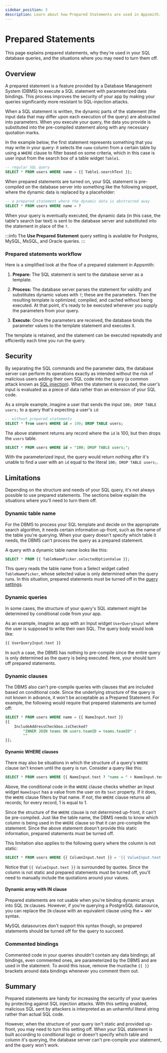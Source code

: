 ```yaml
---
sidebar_position: 3
description: Learn about how Prepared Statements are used in Appsmith.
---
```


# Prepared Statements

This page explains prepared statements, why they're used in your SQL database queries, and the situations where you may need to turn them off.


## Overview

A prepared statement is a feature provided by a Database Management System (DBMS) to execute a SQL statement with parameterized data bindings. This process improves the security of your app by making your queries significantly more resistant to SQL-injection attacks.

When a SQL statement is written, the dynamic parts of the statement (the input data that may differ upon each execution of the query) are abstracted into parameters. When you execute your query, the data you provide is substituted into the pre-compiled statement along with any necessary quotation marks.

In the example below, the first statement represents something that you may write in your query: it selects the `name` column from a certain table by using a `WHERE` clause to filter based on some criteria, which in this case is user input from the search box of a table widget `Table1`.

```sql
-- regular SQL query
SELECT * FROM users WHERE name = {{ Table1.searchText }};
```

When prepared statements are turned on, your SQL statement is pre-compiled on the database server into something like the following snippet, where the dynamic data is replaced by a placeholder:

```sql
-- a prepared statement where the dynamic data is abstracted away
SELECT * FROM users WHERE name = ?
```

When your query is eventually executed, the dynamic data (in this case, the table's search bar text) is sent to the database server and substituted into the statement in place of the `?`.

:::info
The **Use Prepared Statement** query setting is available for Postgres, MySQL, MsSQL, and Oracle queries.
:::

### Prepared statements workflow

Here is a simplified look at the flow of a prepared statement in Appsmith:

1. **Prepare:** The SQL statement is sent to the database server as a template.

1. **Process:** The database server parses the statement for validity and substitutes dynamic values with `?`; these are the parameters. Then the resulting template is optimized, compiled, and cached without being executed. At that point, it's ready to be executed whenever you supply the parameters from your query.

1. **Execute:** Once the parameters are received, the database binds the parameter values to the template statement and executes it.

The template is retained, and the statement can be executed repeatedly and efficiently each time you run the query.

## Security

By separating the SQL commands and the parameter data, the database server can perform its operations exactly as intended without the risk of malicious users adding their own SQL code into the query (a common attack known as [SQL injection](https://en.wikipedia.org/wiki/SQL\_injection)). When the statement is executed, the user's input is evaluated as a piece of data rather than an extension of your SQL code.

As a simple example, imagine a user that sends the input `100; DROP TABLE users;` to a query that's expecting a user's `id`:

```sql
-- without prepared statements
SELECT * from users WHERE id = 100; DROP TABLE users;
```

The above statement returns any record where the `id` is 100, but then drops the `users` table.

```sql
SELECT * FROM users WHERE id = "100; DROP TABLE users;";
```

With the parameterized input, the query would return nothing after it's unable to find a user with an `id` equal to the literal `100; DROP TABLE users;`.

## Limitations

Depending on the structure and needs of your SQL query, it's not always possible to use prepared statements. The sections below explain the situations where you'll need to turn them off.

### Dynamic table name

For the DBMS to process your SQL template and decide on the appropriate search algorithm, it needs certain information up-front, such as the name of the table you're querying. When your query doesn't specify which table it needs, the DBMS can't process the query as a prepared statement.

A query with a dynamic table name looks like this:

```sql
SELECT * FROM {{ TableNamePicker.selectedOptionValue }};
```

This query reads the table name from a Select widget called `TableNamePicker`, whose selected value is only determined when the query runs. In this situation, prepared statements must be turned off in the [query settings](/connect-data/reference/query-settings).

### Dynamic queries

In some cases, the structure of your query's SQL statement might be determined by conditional code from your app.

As an example, imagine an app with an Input widget `UserQueryInput` where the user is supposed to write their own SQL. The query body would look like:

```sql
{{ UserQueryInput.text }}
```

In such a case, the DBMS has nothing to pre-compile since the entire query is only determined as the query is being executed. Here, your should turn off prepared statements.

### Dynamic clauses

The DBMS also can't pre-compile queries with clauses that are included based on conditional code. Since the underlying structure of the query is not known in advance, it won't be acceptable as a Prepared Statement. For example, the following would require that prepared statements are turned off:

```sql
SELECT * FROM users WHERE name = {{ NameInput.text }}
{{
    IncludeAddressCheckbox.isChecked?
        "INNER JOIN teams ON users.teamID = teams.teamID" :
        ""
}};
```

#### Dynamic WHERE clauses

There may also be situations in which the structure of a query's `WHERE` clause isn't known until the query is run. Consider a query like this:

```sql
SELECT * FROM users WHERE {{ NameInput.text ? "name = " + NameInput.text : "1=1" }}
```

Above, the conditional code in the `WHERE` clause checks whether an Input widget `NameInput` has a value from the user on its `text` property. If it does, the `WHERE` clause filters by that name. If not, the `WHERE` clause returns all records; for every record, 1 is equal to 1.

Since the structure of the `WHERE` clause is not determined up-front, it can't be pre-compiled. Just like the table name, the DBMS needs to know which column is being used in the `WHERE` clause so that it can pre-compile the statement. Since the above statement doesn't provide this static information, prepared statements must be turned off.

This limitation also applies to the following query where the column is not static:

```sql
SELECT * FROM users WHERE {{ ColumnInput.text }} = '{{ ValueInput.text }}';
```

Notice that `{{ ValueInput.text }}` is surrounded by quotes. Since the column is not static and prepared statements must be turned off, you'll need to manually include the quotations around your values.

#### Dynamic array with IN clause

Prepared statements are not usable when you're binding dynamic arrays into SQL `IN` clauses. However, if you're querying a PostgreSQL datasource, you can replace the `IN` clause with an equivalent clause using the `= ANY` syntax.

MySQL datasources don't support this syntax though, so prepared statements should be turned off for the query to succeed.

### Commented bindings

Commented code in your queries shouldn't contain any data bindings; all bindings, even commented ones, are parameterized by the DBMS and are used in the statement. To avoid this issue, remove the mustache `{{ }}` brackets around data bindings whenever you comment them out.

## Summary

Prepared statements are handy for increasing the security of your queries by protecting against SQL injection attacks. With this setting enabled, malicious SQL sent by attackers is interpreted as an unharmful literal string rather than actual SQL code.

However, when the structure of your query isn't static and provided up-front, you may need to turn this setting off. When your SQL statement is built according to conditional logic or doesn't specify which table and column it's querying, the database server can't pre-compile your statement, and the query won't work.
